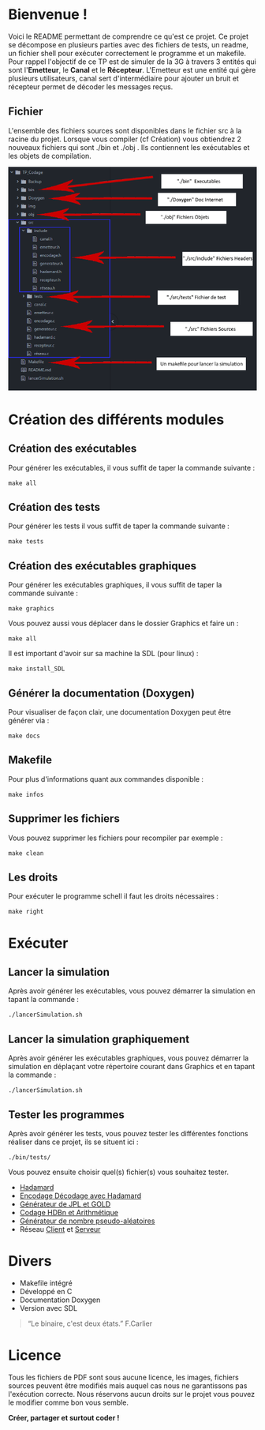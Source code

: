 

# Bienvenue !

Voici le README permettant de comprendre ce qu'est ce projet. Ce projet se décompose en plusieurs parties avec des fichiers de tests, un readme, un fichier shell pour exécuter correctement le programme et un makefile. Pour rappel l'objectif de ce TP est de simuler de la 3G à travers 3 entités qui sont l'**Emetteur**, le **Canal** et le **Récepteur**. L'Emetteur est une entité qui gère plusieurs utilisateurs, canal sert d'intermédiaire pour ajouter un bruit et récepteur permet de décoder les messages reçus.


## Fichier

L'ensemble des fichiers sources sont disponibles dans le fichier src à la racine du projet.
Lorsque vous compiler (cf Création) vous obtiendrez 2 nouveaux fichiers qui sont ./bin et ./obj .
Ils contiennent les exécutables et les objets de compilation.

![Organisation des fichiers](img/Organisation.png?raw=true "Title")


# Création des différents modules

## Création des exécutables

Pour générer les exécutables, il vous suffit de taper la commande suivante :

    make all

## Création des tests
Pour générer les tests il vous suffit de taper la commande suivante :

    make tests

## Création des exécutables graphiques
Pour générer les exécutables graphiques, il vous suffit de taper la commande suivante :

    make graphics

 Vous pouvez aussi vous déplacer dans le dossier Graphics et faire un :

    make all

Il est important d'avoir sur sa machine la SDL (pour linux) :

    make install_SDL

## Générer la documentation (Doxygen)

Pour visualiser de façon clair, une documentation Doxygen peut être générer via :

    make docs


## Makefile

Pour plus d'informations quant aux commandes disponible :

    make infos

## Supprimer les fichiers

Vous pouvez supprimer les fichiers pour recompiler par exemple :

    make clean

## Les droits

Pour exécuter le programme schell il faut les droits nécessaires :

    make right

# Exécuter

## Lancer la simulation
Après avoir générer les exécutables, vous pouvez démarrer la simulation en tapant la commande :

    ./lancerSimulation.sh

## Lancer la simulation graphiquement
Après avoir générer les exécutables graphiques, vous pouvez démarrer la simulation en déplaçant votre répertoire courant dans Graphics et en tapant la commande :

    ./lancerSimulation.sh

## Tester les programmes
Après avoir générer les tests, vous pouvez tester les différentes fonctions réaliser dans ce projet, ils se situent ici :

    ./bin/tests/
   Vous pouvez ensuite choisir quel(s) fichier(s) vous souhaitez tester.



 - [Hadamard](test___hadamard_8c.html)
 - [Encodage Décodage avec Hadamard](test___encodage_8c.html)
 - [Générateur de JPL et GOLD](test___generateur_8c.html)
 - [Codage HDBn et Arithmétique](test___h_d_bn_ari_8c.html)
 - [Générateur de nombre pseudo-aléatoires](test___random_8c.html)
 - Réseau [Client](test___r_xC3_xA9seau___client_8c.html) et [Serveur](test___r_xC3_xA9seau___serveur_8c.html)

# Divers

-   Makefile intégré
-   Développé en C
-   Documentation Doxygen
-   Version avec SDL

> “Le binaire, c'est deux états.” F.Carlier


# Licence
Tous les fichiers de PDF sont sous aucune licence, les images, fichiers sources peuvent être modifiés mais auquel cas nous ne garantissons pas l'exécution correcte. Nous réservons aucun droits sur le projet vous pouvez le modifier comme bon vous semble.

**Créer, partager et surtout coder !**
